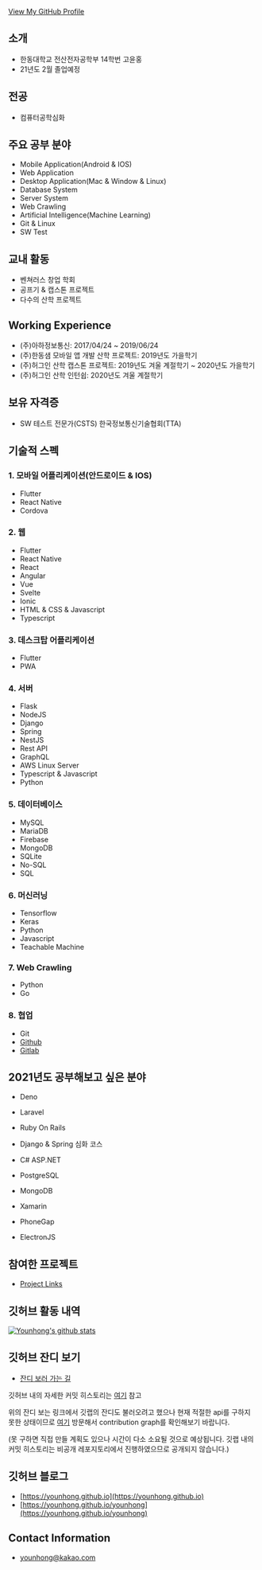 <!--
**Younhong/Younhong** is a ✨ _special_ ✨ repository because its `README.md` (this file) appears on your GitHub profile.
-->

[View My GitHub Profile](https://github.com/Younhong)

## 소개
* 한동대학교 전산전자공학부 14학번 고윤홍
* 21년도 2월 졸업예정

## 전공
* 컴퓨터공학심화

## 주요 공부 분야
* Mobile Application(Android & IOS)
* Web Application
* Desktop Application(Mac & Window & Linux) 
* Database System
* Server System
* Web Crawling
* Artificial Intelligence(Machine Learning)
* Git & Linux
* SW Test

## 교내 활동
* 벤쳐러스 창업 학회
* 공프기 & 캡스톤 프로젝트
* 다수의 산학 프로젝트

## Working Experience
* (주)아하정보통신: 2017/04/24 ~ 2019/06/24
* (주)한동샘 모바일 앱 개발 산학 프로젝트: 2019년도 가을학기
* (주)허그인 산학 캡스톤 프로젝트: 2019년도 겨울 계절학기 ~ 2020년도 가을학기
* (주)허그인 산학 인턴쉽: 2020년도 겨울 계절학기

## 보유 자격증
* SW 테스트 전문가(CSTS) 한국정보통신기술협회(TTA)

## 기술적 스펙
### 1. 모바일 어플리케이션(안드로이드 & IOS)
* Flutter
* React Native
* Cordova

### 2. 웹
* Flutter
* React Native
* React
* Angular
* Vue
* Svelte
* Ionic
* HTML & CSS & Javascript
* Typescript

### 3. 데스크탑 어플리케이션
* Flutter
* PWA

### 4. 서버
* Flask
* NodeJS
* Django
* Spring
* NestJS
* Rest API
* GraphQL
* AWS Linux Server
* Typescript & Javascript
* Python

### 5. 데이터베이스
* MySQL
* MariaDB
* Firebase
* MongoDB
* SQLite
* No-SQL
* SQL

### 6. 머신러닝
* Tensorflow
* Keras
* Python
* Javascript
* Teachable Machine

### 7. Web Crawling
* Python
* Go

### 8. 협업
* Git
* [Github](https://github.com/younhong)
* [Gitlab](https://gitlab.com/younhong)

## 2021년도 공부해보고 싶은 분야
* Deno
* Laravel
* Ruby On Rails
* Django & Spring 심화 코스
* C# ASP.NET

* PostgreSQL
* MongoDB

* Xamarin
* PhoneGap

* ElectronJS

## 참여한 프로젝트
* [Project Links](https://younhong.github.io/younhong/projects)

## 깃허브 활동 내역
[![Younhong's github stats](https://github-readme-stats.vercel.app/api?username=younhong&show_icons=true&theme=tokyonight)](https://github.com/anuraghazra/github-readme-stats)

## 깃허브 잔디 보기
* [잔디 보러 가는 길](https://younhong.github.io/younhong/contribution.html)

깃허브 내의 자세한 커밋 히스토리는 [여기](https://github.com/younhong) 참고

위의 잔디 보는 링크에서 깃랩의 잔디도 불러오려고 했으나 현재 적절한 api를 구하지 못한 상태이므로 [여기](https://gitlab.com/younhong) 방문해서 contribution graph를 확인해보기 바랍니다.

(못 구하면 직접 만들 계획도 있으나 시간이 다소 소요될 것으로 예상됩니다. 깃랩 내의 커밋 히스토리는 비공개 레포지토리에서 진행하였으므로 공개되지 않습니다.)

## 깃허브 블로그
* [https://younhong.github.io](https://younhong.github.io)
* [https://younhong.github.io/younhong](https://younhong.github.io/younhong)

## Contact Information
* <a href="mailto: younhong@kakao.com">younhong@kakao.com</a>
